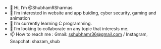 - 👋 Hi, I’m @ShubhamRSharmas
- 👀 I’m interested in website and app buiding, cyber security, gaming and animation
- 🌱 I’m currently learning C programming.
- 💞️ I’m looking to collaborate on any topic that interests me.
- 📫 How to reach me : Gmail: sshubhamr36@gmail.com / 
                       Instagram, Snapchat: shazam_shub

<!---
ShubhamRSharmas/ShubhamRSharmas is a ✨ special ✨ repository because its `README.md` (this file) appears on your GitHub profile.
You can click the Preview link to take a look at your changes.
--->
